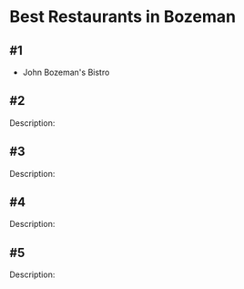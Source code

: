 # Best Restaurants in Bozeman

## \#1

- John Bozeman's Bistro

## \#2

Description:

## \#3

Description:

## \#4

Description:

## \#5

Description:
